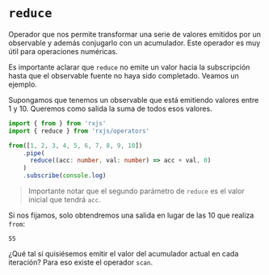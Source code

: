 # `reduce`

Operador que nos permite transformar una serie de valores emitidos por un observable 
y además conjugarlo con un acumulador. Este operador es muy útil para operaciones numéricas.

Es importante aclarar que `reduce` no emite un valor hacia la subscripción hasta que
el observable fuente no haya sido completado. Veamos un ejemplo.

Supongamos que tenemos un observable que está emitiendo valores entre 1 y 10. Queremos como
salida la suma de todos esos valores.

```typescript
import { from } from 'rxjs'
import { reduce } from 'rxjs/operators'

from([1, 2, 3, 4, 5, 6, 7, 8, 9, 10])
    .pipe(
      reduce((acc: number, val: number) => acc + val, 0)
    )
    .subscribe(console.log)
```

> Importante notar que el segundo parámetro de `reduce` es el valor inicial que tendrá `acc`.

Si nos fijamos, solo obtendremos una salida en lugar de las 10 que realiza `from`:

```
55
```

¿Qué tal si quisiésemos emitir el valor del acumulador actual en cada iteración? Para eso
existe el operador `scan`.
